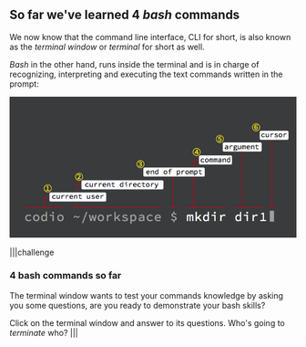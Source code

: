 ## So far we've learned 4 _bash_ commands

We now know that the command line interface, CLI for short, is also known as the _terminal window_ or _terminal_ for short as well.

_Bash_ in the other hand, runs inside the terminal and is in charge of recognizing, interpreting and executing the text commands written in the prompt:

![command prompt components](.guides/img/cmd-prompt-components.png)

|||challenge
### 4 bash commands so far
The terminal window wants to test your commands knowledge by asking you some questions, are you ready to demonstrate your bash skills?

Click on the terminal window and answer to its questions. Who's going to _terminate_ who?
|||